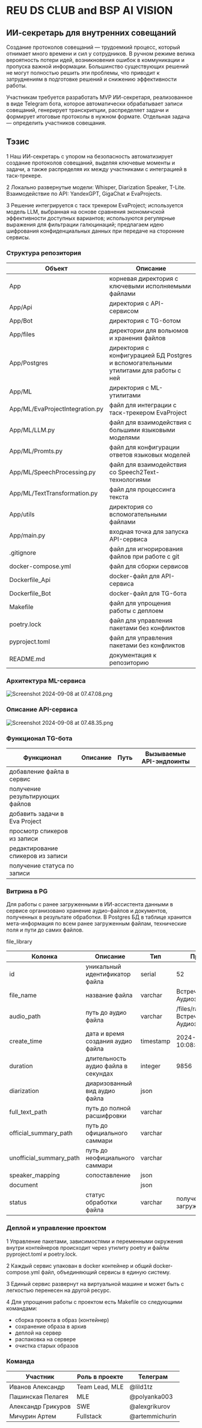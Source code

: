 # REU DS CLUB and BSP AI VISION

## ИИ-секретарь для внутренних совещаний

Создание протоколов совещаний — трудоемкий процесс, который отнимает много времени и сил у сотрудников. В ручном режиме велика вероятность потери идей, возникновения ошибок в коммуникации и пропуска важной информации. Большинство существующих решений не могут полностью решить эти проблемы, что приводит к затруднениям в подготовке решений и снижению эффективности работы.

Участникам требуется разработать MVP ИИ-секретаря, реализованное в виде Telegram бота, которое автоматически обрабатывает записи совещаний, генерирует транскрипции, распределяет задачи и формирует итоговые протоколы в нужном формате.
Отдельная задача — определить участников совещания.

## Тэзис
1 Наш ИИ-секретарь с упором на безопасность автоматизирует создание протоколов совещаний, выделяя ключевые моменты и задачи, а также распределяя их между участниками с интеграцией в таск-трекере.

2 Локально развернутые модели: Whisper, Diarization Speaker, T-Lite. Взаимодействие по API: YandexGPT, GigaChat и EvaProjects.

3 Решение интегрируется с таск трекером EvaProject; используется модель LLM, выбранная на основе сравнения экономичской эффективности доступных вариантов; используются регулярные выражения для фильтрации галюцинаций; предлагаем идею шифрования конфиденциальных данных при передаче на сторонние сервисы.

### Структура репозитория
| **Объект**                      | **Описание**                                                                         |
|---------------------------------|--------------------------------------------------------------------------------------|
| App                             | корневая директория с ключевыми исполняемыми файлами                                 |
| App/Api                         | директория с API-сервисом                                                            |
| App/Bot                         | директория с TG-ботом                                                                |
| App/files                       | директории для вольюмов и хранения файлов                                            |
| App/Postgres                    | директория с конфигурацией БД Postgres и вспомогательными утилитами для работы с ней |
| App/ML                          | директория с ML-утилитами                                                            |
| App/ML/EvaProjectIntegration.py | файл для интеграции с таск-трекером EvaProject                                       |
| App/ML/LLM.py                   | файл для взаимодействия с большими языковыми моделями                                |
| App/ML/Promts.py                | файл для конфигурации ответов языковых моделей                                       |
| App/ML/SpeechProcessing.py      | файл для взаимодействия со Speech2Text-технологиями                                  |
| App/ML/TextTransformation.py    | файл для процессинга текста                                                          |
| App/utils                       | директория со вспомогательными файлами                                               |
| App/main.py                     | входная точка для запуска API-сервиса                                                |
| .gitignore                      | файл для игнорирования файлов при работе с git                                       |
| docker-compose.yml              | файл для сборки сервисов                                                             |
| Dockerfile_Api                  | docker-файл для API-сервиса                                                          |
| Dockerfile_Bot                  | docker-файл для TG-бота                                                              |
| Makefile                        | файл для упрощения работы с деплоем                                                  |
| poetry.lock                     | файл для управления пакетами без конфликтов                                          |
| pyproject.toml                  | файл для управления пакетами без конфликтов                                          |
| README.md                       | документация к репозиторию                                                           |

### Архитектура ML-сервиса
![Screenshot 2024-09-08 at 07.47.08.png](Screenshot%202024-09-08%20at%2007.47.08.png)

### Описание API-сервиса
![Screenshot 2024-09-08 at 07.48.35.png](..%2F..%2F..%2F..%2Fvar%2Ffolders%2F6v%2Fdvclf41x6876bhd4jyt7fkg00000gp%2FT%2FTemporaryItems%2FNSIRD_screencaptureui_V1moYI%2FScreenshot%202024-09-08%20at%2007.48.35.png)

### Функционал TG-бота

| **Функционал**                    | **Описание** | **Путь** | **Вызываемые API-эндпоинты** |
|-----------------------------------|--------------|----------|------------------------------|
| добавление файла в сервис         |              |          |                              |
| получение результирующих файлов   |              |          |                              |
| добавить задачи в Eva Project     |              |          |                              |
| просмотр спикеров из записи       |              |          |                              |
| редактирование спикеров из записи |              |          |                              |
| получение статуса по записи       |              |          |                              |

### Витрина в PG

Для работы с ранее загруженными в ИИ-ассистента данными в сервисе организовано хранение аудио-файлов и документов, полученных в результате обработки. В Postgres БД в таблице хранится мета-информация по всем ранее загруженным файлам, технические поля и пути до самих файлов.

file_library

| **Колонка**             | **Описание**                        | **Тип**   | **Пример**                                  |
|-------------------------|-------------------------------------|-----------|---------------------------------------------|
| id                      | уникальный идентификатор файла      | serial    | 52                                          |
| file_name               | название файла                      | varchar   | Встреча 2. Аудиозапись.mp3                  |
| audio_path              | путь до аудио файла                 | varchar   | /files/raw_audio/Встреча 2. Аудиозапись.mp3 |
| create_time             | дата и время создания аудио файла   | timestamp | 2024-09-05 10:08:49                         |
| duration                | длительность аудио файла в секундах | integer   | 9856                                        |
| diarization             | диаризованный вид аудио файла       | json      |                                             |
| full_text_path          | путь до полной расшифровки          | varchar   |                                             |
| official_summary_path   | путь до официального саммари        | varchar   |                                             |
| unofficial_summary_path | путь до неофициального саммари      | varchar   |                                             |
| speaker_mapping         | сопоставление                       | json      |                                             |
| document                |                                     | json      |                                             |
| status                  | статус обработки файла              | varchar   | получен и загружен                          |

### Деплой и управление проектом
1 Управление пакетами, зависимостями и переменными окружения внутри контейнеров происходит через утилиту poetry и файлы pyproject.toml и poetry.lock.

2 Каждый сервис упакован в docker контейнер и общий docker-compose.yml файл, объединяющий сервисы в единую систему.

3 Единый сервис развернут на виртуальной машине и может быть с легкостью перенесен на другой ресурс.

4 Для упрощения работы с проектом есть Makefile со следующими командами:
- сборка проекта в образ (контейнер)
- сохранение образа в архив
- деплой на сервер
- распаковка на сервере
- очистка старых образов

### Команда
| **Участник**       | **Роль в проекте**  | **Телеграм**   |
|--------------------|---------------------|----------------|
| Иванов Александр   | Team Lead, MLE      | @lild1tz       |
| Пашинская Пелагея  | MLE                 | @polyanka003   |
| Александр Грикуров | SWE                 | @аlexgrikurov  |
| Мичурин Артем      | Fullstack           | @artemmichurin |